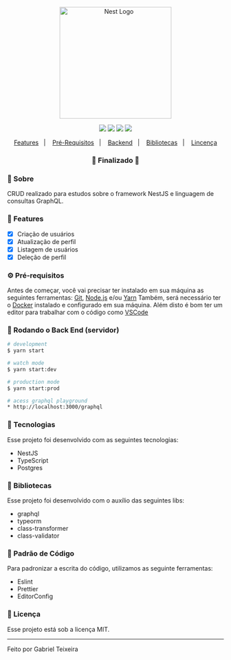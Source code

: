 <p align="center">
  <a href="http://nestjs.com/" target="blank"><img src="https://nestjs.com/img/logo_text.svg" width="260" alt="Nest Logo" /></a>
</p>

<p align="center">
  <img src="https://img.shields.io/static/v1?label=nestjs&message=8.0.0&color=green&logo=nestjs" />
  <img src="https://img.shields.io/static/v1?label=typescript&message=4.3.5&color=blue&logo=typescript" />
  <img src="https://img.shields.io/badge/last%20commit-january-orange" />
  <img src="https://img.shields.io/badge/license-MIT-success"/>
</p>

<p align="center">
  <a href="#-features">Features</a>&nbsp;&nbsp;&nbsp;|&nbsp;&nbsp;&nbsp;
  <a href="#-pré-requisitos">Pré-Requisitos</a>&nbsp;&nbsp;&nbsp;|&nbsp;&nbsp;&nbsp;
  <a href="#-rodando-o-back-end-servidor">Backend</a>&nbsp;&nbsp;&nbsp;|&nbsp;&nbsp;&nbsp;
  <a href="#-bibliotecas">Bibliotecas</a>&nbsp;&nbsp;&nbsp;|&nbsp;&nbsp;&nbsp;
  <a href="#-licença">Lincença</a>
</p>

<h3 align="center"> 
🚧  Finalizado  🚧
</h3>

### 📌 Sobre 
CRUD realizado para estudos sobre o framework NestJS e linguagem de consultas GraphQL.

### 📎 Features
- [x] Criação de usuários
- [x] Atualização de perfil
- [x] Listagem de usuários
- [x] Deleção de perfil

### ⚙ Pré-requisitos

Antes de começar, você vai precisar ter instalado em sua máquina as seguintes ferramentas:
[Git](https://git-scm.com), [Node.js](https://nodejs.org/en/) e/ou [Yarn](https://https://yarnpkg.com/)
Também, será necessário ter o [Docker](https://www.docker.com/) instalado e configurado em sua máquina.
Além disto é bom ter um editor para trabalhar com o código como [VSCode](https://code.visualstudio.com/)


### 🎲 Rodando o Back End (servidor)

```bash
# development
$ yarn start

# watch mode
$ yarn start:dev

# production mode
$ yarn start:prod

# acess graphql playground
* http://localhost:3000/graphql
```

### 🚀 Tecnologias

Esse projeto foi desenvolvido com as seguintes tecnologias:

- NestJS
- TypeScript
- Postgres

### 📕 Bibliotecas

Esse projeto foi desenvolvido com o auxílio das seguintes libs:

- graphql
- typeorm
- class-transformer
- class-validator

###  📘 Padrão de Código

Para padronizar a escrita do código, utilizamos as seguinte ferramentas:

- Eslint
- Prettier
- EditorConfig

### 📝 Licença

Esse projeto está sob a licença MIT.

<hr/>

Feito por Gabriel Teixeira
